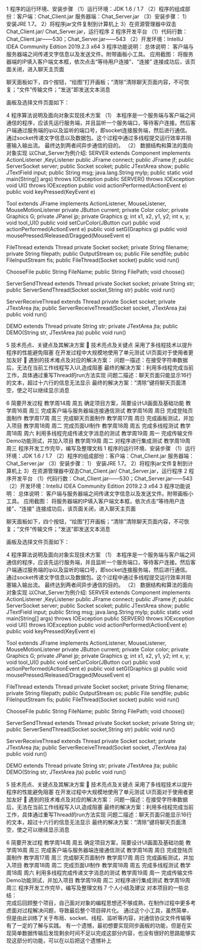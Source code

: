 1 程序的运行环境、安装步骤
         （1）运行环境：JDK 1.6 / 1.7 
         （2）程序的组成部份：客户端：Chat_Client.jar
					    服务器端：Chat_Server.jar
         （3）安装步骤： 
1）  安装JRE 1.7。
       	    2）将程序jar文件复制到计算机上
    	      3）在资源管理器中双击Chat_Client.jar/ Chat_Server.jar，运行程序
2 程序开发平台
         （1）代码行数：Chat_Client.jar——530；Chat_Server.jar——543
         （2）开发环境：IntelliJ IDEA Community Edition 2019.2.3 x64
3 程序功能说明：
总体说明：
         客户端与服务器端之间传递文字信息以及发送文件。附带画板小工具。
	 应用截图：
	将服务器端的IP填入客户端文本框，依次点击“等待用户连接”、“连接”
	连接成功后，该页面关闭，进入聊天主页面
   
聊天面板如下，四个按钮，“绘图”打开画板；“清除”清除聊天页面内容，不可恢复；“文件”传输文件；“发送”即发送文本消息
 
 
画板及选择文件页面如下：
     

4	程序算法说明及面向对象实现技术方案
（1）	本程序是一个服务端与客户端之间通信的程序，应该先运行服务端，并且监听一个服务端口，等待客户连接。然后客户端通过服务端的ip以及监听的端口号，即socket连接服务端，然后进行通信。
通过socket传递文字信息以及数据包。这个过程中通过多线程提交运行效率并阻塞输入输出流。
最终达到两者间异步通信的目的。
（2）	数据结构和算法的面向对象实现
以Chat_Server为例介绍:
SERVER
extends Component implements ActionListener ,KeyListener
public JFrame connect;
public JFrame jf;
public ServerSocket server;
public Socket scoket;
public JTextArea show;
public JTextField input;
public String msg;
java.lang.String myIp;
public static void main(String[] args) throws IOException
public SERVER() throws IOException
void UI() throws IOException
public void actionPerformed(ActionEvent e)
public void keyPressed(KeyEvent e)

Tool
extends JFrame
implements ActionListener, MouseListener, MouseMotionListener
private JButton current;
private Color color;
private Graphics G;
private JPanel jp;
private Graphics g;
int x1, x2, y1, y2;
int x, y;
void tool_UI()
public void setCurColor(JButton cur)
public void actionPerformed(ActionEvent e)
public void setG(Graphics g)
public void mousePressed/Released/Dragged(MouseEvent e)

 FileThread 
extends Thread
private Socket socket;
private String filename;
private String filepath;
public OutputStream os;
public File sendfile;
public FileInputStream fis;
public FileThread(Socket socket)
public void run()

ChooseFile
public  String FileName;
public  String FilePath;
void choose()

ServerSendThread
extends Thread
private Socket socket;
private  String str;
public ServerSendThread(Socket socket,String str)
public void run()

ServerReceiveThread
extends Thread
private Socket socket;
private JTextArea jta;
public ServerReceiveThread(Socket socket, JTextArea jta)
public void run()

DEMO
extends Thread
private  String str;
private  JTextArea jta;
public DEMO(String str, JTextArea jta)
public void  run()

5 技术亮点、关键点及其解决方案
  技术亮点及关键点
采用了多线程技术以提升程序的性能避免阻塞
在开发过程中大规模地使用了单元测试
UI页面对于使用者更加友好
  遇到的技术难点及对应的解决方案：
问题一描述：在接受字符串数据后，无法在当前工作线程写入UI,造成阻塞 
最终的解决方案：利用多线程完成当前工作，具体通过重写Thread的run方法实现
 问题二描述：聊天页面只能显示16行的文本，超过十六行的信息无法显示
最终的解决方案：“清除”键将聊天页面清空，使之可以继续显示消息 

6 简要开发过程
教学周14周 周五     确定项目方案，简要设计UI画面及基础功能
教学周16周 周三     完成客户端与服务器端连接通信测试
教学周16周 周日   完成登陆页面制作
教学周17周 周三   完成聊天页面制作
教学周17周 周日   完成画板测试，并加入项目
教学周18周 周二   完成页面UI制作
教学周18周 周五   完成多线程测试
教学周18周 周六   利用多线程完成传递文字消息的测试
教学周19周 周一   完成传输文件Demo功能测试，并加入项目
教学周19周 周二      对程序进行集成测试
教学周19周 周三  程序开发工作完毕，编写及整理文档
1 程序的运行环境、安装步骤
         （1）运行环境：JDK 1.6 / 1.7 
         （2）程序的组成部份：客户端：Chat_Client.jar
					    服务器端：Chat_Server.jar
         （3）安装步骤： 
1）  安装JRE 1.7。
       	    2）将程序jar文件复制到计算机上
    	      3）在资源管理器中双击Chat_Client.jar/ Chat_Server.jar，运行程序
2 程序开发平台
         （1）代码行数：Chat_Client.jar——530；Chat_Server.jar——543
         （2）开发环境：IntelliJ IDEA Community Edition 2019.2.3 x64
3 程序功能说明：
总体说明：
         客户端与服务器端之间传递文字信息以及发送文件。附带画板小工具。
	 应用截图：
	将服务器端的IP填入客户端文本框，依次点击“等待用户连接”、“连接”
	连接成功后，该页面关闭，进入聊天主页面
   
聊天面板如下，四个按钮，“绘图”打开画板；“清除”清除聊天页面内容，不可恢复；“文件”传输文件；“发送”即发送文本消息
 
 
画板及选择文件页面如下：
     

4	程序算法说明及面向对象实现技术方案
（1）	本程序是一个服务端与客户端之间通信的程序，应该先运行服务端，并且监听一个服务端口，等待客户连接。然后客户端通过服务端的ip以及监听的端口号，即socket连接服务端，然后进行通信。
通过socket传递文字信息以及数据包。这个过程中通过多线程提交运行效率并阻塞输入输出流。
最终达到两者间异步通信的目的。
（2）	数据结构和算法的面向对象实现
以Chat_Server为例介绍:
SERVER
extends Component implements ActionListener ,KeyListener
public JFrame connect;
public JFrame jf;
public ServerSocket server;
public Socket scoket;
public JTextArea show;
public JTextField input;
public String msg;
java.lang.String myIp;
public static void main(String[] args) throws IOException
public SERVER() throws IOException
void UI() throws IOException
public void actionPerformed(ActionEvent e)
public void keyPressed(KeyEvent e)

Tool
extends JFrame
implements ActionListener, MouseListener, MouseMotionListener
private JButton current;
private Color color;
private Graphics G;
private JPanel jp;
private Graphics g;
int x1, x2, y1, y2;
int x, y;
void tool_UI()
public void setCurColor(JButton cur)
public void actionPerformed(ActionEvent e)
public void setG(Graphics g)
public void mousePressed/Released/Dragged(MouseEvent e)

 FileThread 
extends Thread
private Socket socket;
private String filename;
private String filepath;
public OutputStream os;
public File sendfile;
public FileInputStream fis;
public FileThread(Socket socket)
public void run()

ChooseFile
public  String FileName;
public  String FilePath;
void choose()

ServerSendThread
extends Thread
private Socket socket;
private  String str;
public ServerSendThread(Socket socket,String str)
public void run()

ServerReceiveThread
extends Thread
private Socket socket;
private JTextArea jta;
public ServerReceiveThread(Socket socket, JTextArea jta)
public void run()

DEMO
extends Thread
private  String str;
private  JTextArea jta;
public DEMO(String str, JTextArea jta)
public void  run()

5 技术亮点、关键点及其解决方案
  技术亮点及关键点
采用了多线程技术以提升程序的性能避免阻塞
在开发过程中大规模地使用了单元测试
UI页面对于使用者更加友好
  遇到的技术难点及对应的解决方案：
问题一描述：在接受字符串数据后，无法在当前工作线程写入UI,造成阻塞 
最终的解决方案：利用多线程完成当前工作，具体通过重写Thread的run方法实现
 问题二描述：聊天页面只能显示16行的文本，超过十六行的信息无法显示
最终的解决方案：“清除”键将聊天页面清空，使之可以继续显示消息 

6 简要开发过程
教学周14周 周五     确定项目方案，简要设计UI画面及基础功能
教学周16周 周三     完成客户端与服务器端连接通信测试
教学周16周 周日   完成登陆页面制作
教学周17周 周三   完成聊天页面制作
教学周17周 周日   完成画板测试，并加入项目
教学周18周 周二   完成页面UI制作
教学周18周 周五   完成多线程测试
教学周18周 周六   利用多线程完成传递文字消息的测试
教学周19周 周一   完成传输文件Demo功能测试，并加入项目
教学周19周 周二      对程序进行集成测试
教学周19周 周三  程序开发工作完毕，编写及整理文档
7 个人小结及建议
 对本项目的一些总结：		
完成后回顾整个项目，自己面对对象的编程思想还不够成熟，在制作过程中更多考虑面对过程解决问题，导致最后整个项目碎片化。
通过这个小工具，虽然简单，但是由此训练了关于布局、socket、线程、监听等内容，对通信协议文件传输等有了一定的了解与实践。
有一个遗憾，最初想要实现同步画板的功能，但是在实现简单数据传输后发现剩余时间不足以完成这部分内容，也没有很好的思路能够实现这部分的功能，可以在以后把这个遗憾补上
